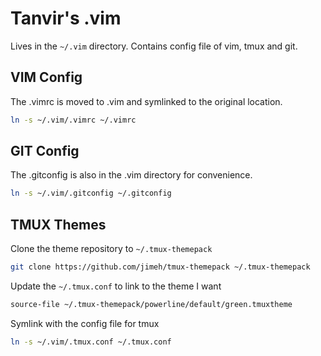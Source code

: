 # Tanvir's .vim
Lives in the `~/.vim` directory. Contains config file of vim, tmux and git.

## VIM Config
The .vimrc is moved to .vim and symlinked to the original location.
```bash
ln -s ~/.vim/.vimrc ~/.vimrc
```

## GIT Config
The .gitconfig is also in the .vim directory for convenience.
```bash
ln -s ~/.vim/.gitconfig ~/.gitconfig 
```

## TMUX Themes
Clone the theme repository to `~/.tmux-themepack`
```bash
git clone https://github.com/jimeh/tmux-themepack ~/.tmux-themepack
```

Update the `~/.tmux.conf` to link to the theme I want
```bash
source-file ~/.tmux-themepack/powerline/default/green.tmuxtheme
```

Symlink with the config file for tmux 
```bash
ln -s ~/.vim/.tmux.conf ~/.tmux.conf
``` 
